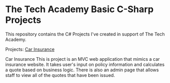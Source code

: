 # The Tech Academy Basic C-Sharp Projects
 This repository contains the C# Projects I've created in support of The Tech Academy.
 
Projects: 
 [Car Insurance](https://github.com/CoderFrancis/The-Tech-Academy-Basic-C-Sharp-Projects/tree/main/CarInsurance)
 
 
Car Insurance
This is project is an MVC web application that mimics a car insurance website. It takes user's input on policy information and
calculates a quote based on business logic. There is also an admin page that allows staff to view all of the quotes that have been issued.
